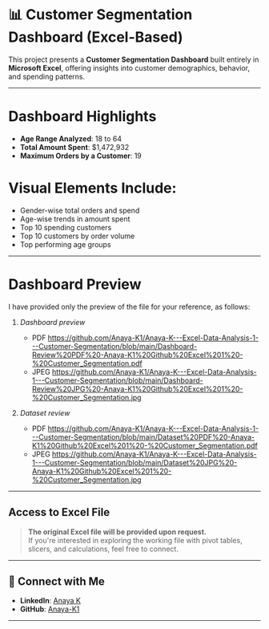 # 📊 Customer Segmentation Dashboard (Excel-Based)

This project presents a **Customer Segmentation Dashboard** built entirely in **Microsoft Excel**, offering insights into customer demographics, behavior, and spending patterns.

---

# Dashboard Highlights

- **Age Range Analyzed**: 18 to 64
- **Total Amount Spent**: $1,472,932
- **Maximum Orders by a Customer**: 19

# Visual Elements Include:
- Gender-wise total orders and spend
- Age-wise trends in amount spent
- Top 10 spending customers
- Top 10 customers by order volume
- Top performing age groups

---

# Dashboard Preview
I have provided only the preview of the file for your reference, as follows:

1. *Dashboard preview*
     - PDF  https://github.com/Anaya-K1/Anaya-K---Excel-Data-Analysis-1---Customer-Segmentation/blob/main/Dashboard-Review%20PDF%20-Anaya-K1%20Github%20Excel%201%20-%20Customer_Segmentation.pdf
     - JPEG https://github.com/Anaya-K1/Anaya-K---Excel-Data-Analysis-1---Customer-Segmentation/blob/main/Dashboard-Review%20JPG%20-Anaya-K1%20Github%20Excel%201%20-%20Customer_Segmentation.jpg
  
2. *Dataset review*
     - PDF  https://github.com/Anaya-K1/Anaya-K---Excel-Data-Analysis-1---Customer-Segmentation/blob/main/Dataset%20PDF%20-Anaya-K1%20Github%20Excel%201%20-%20Customer_Segmentation.pdf
     - JPEG https://github.com/Anaya-K1/Anaya-K---Excel-Data-Analysis-1---Customer-Segmentation/blob/main/Dataset%20JPG%20-Anaya-K1%20Github%20Excel%201%20-%20Customer_Segmentation.jpg

---

## Access to Excel File

> **The original Excel file will be provided upon request.**  
If you're interested in exploring the working file with pivot tables, slicers, and calculations, feel free to connect.

---

## 🔗 Connect with Me

- **LinkedIn**: [Anaya K](www.linkedin.com/in/anaya-k-212141367)  
- **GitHub**: [Anaya-K1](https://github.com/Anaya-K1)

---

